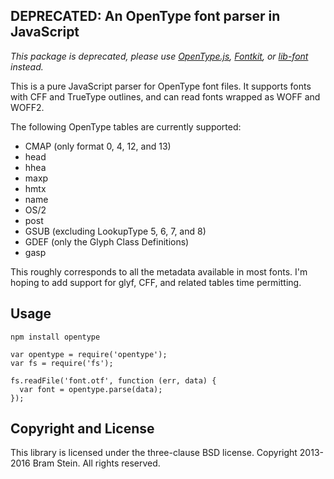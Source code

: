 ## DEPRECATED: An OpenType font parser in JavaScript

*This package is deprecated, please use [OpenType.js](https://opentype.js.org/), [Fontkit](https://github.com/foliojs/fontkit), or [lib-font](https://github.com/Pomax/lib-font) instead.*

This is a pure JavaScript parser for OpenType font files. It supports fonts with CFF and TrueType outlines, and can read fonts wrapped as WOFF and WOFF2.

The following OpenType tables are currently supported:

* CMAP (only format 0, 4, 12, and 13)
* head
* hhea
* maxp
* hmtx
* name
* OS/2
* post
* GSUB (excluding LookupType 5, 6, 7, and 8)
* GDEF (only the Glyph Class Definitions)
* gasp

This roughly corresponds to all the metadata available in most fonts. I'm hoping to add support for glyf, CFF, and related tables time permitting.

## Usage

```
npm install opentype
```

```
var opentype = require('opentype');
var fs = require('fs');

fs.readFile('font.otf', function (err, data) {
  var font = opentype.parse(data);
});

```

## Copyright and License

This library is licensed under the three-clause BSD license. Copyright 2013-2016 Bram Stein. All rights reserved.
